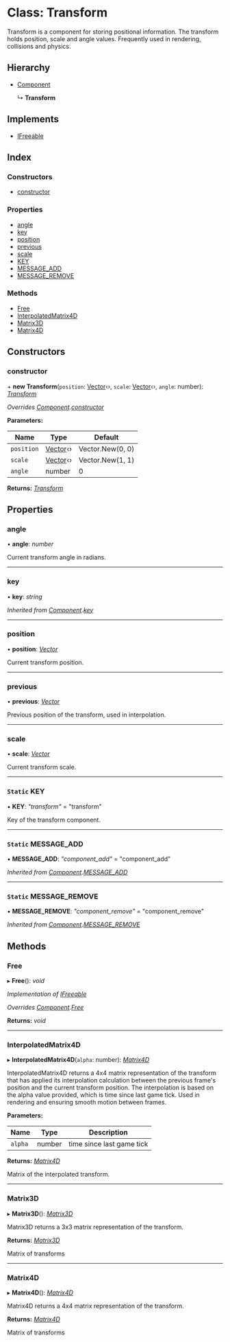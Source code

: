 
# Class: Transform

Transform is a component for storing positional information.
The transform holds position, scale and angle values.
Frequently used in rendering, collisions and physics.

## Hierarchy

* [Component](component.md)

  ↳ **Transform**

## Implements

* [IFreeable](../interfaces/ifreeable.md)

## Index

### Constructors

* [constructor](transform.md#constructor)

### Properties

* [angle](transform.md#angle)
* [key](transform.md#key)
* [position](transform.md#position)
* [previous](transform.md#previous)
* [scale](transform.md#scale)
* [KEY](transform.md#static-key)
* [MESSAGE_ADD](transform.md#static-message_add)
* [MESSAGE_REMOVE](transform.md#static-message_remove)

### Methods

* [Free](transform.md#free)
* [InterpolatedMatrix4D](transform.md#interpolatedmatrix4d)
* [Matrix3D](transform.md#matrix3d)
* [Matrix4D](transform.md#matrix4d)

## Constructors

###  constructor

\+ **new Transform**(`position`: [Vector](vector.md)‹›, `scale`: [Vector](vector.md)‹›, `angle`: number): *[Transform](transform.md)*

*Overrides [Component](component.md).[constructor](component.md#constructor)*

**Parameters:**

Name | Type | Default |
------ | ------ | ------ |
`position` | [Vector](vector.md)‹› | Vector.New(0, 0) |
`scale` | [Vector](vector.md)‹› | Vector.New(1, 1) |
`angle` | number | 0 |

**Returns:** *[Transform](transform.md)*

## Properties

###  angle

• **angle**: *number*

Current transform angle in radians.

___

###  key

• **key**: *string*

*Inherited from [Component](component.md).[key](component.md#key)*

___

###  position

• **position**: *[Vector](vector.md)*

Current transform position.

___

###  previous

• **previous**: *[Vector](vector.md)*

Previous position of the transform, used in interpolation.

___

###  scale

• **scale**: *[Vector](vector.md)*

Current transform scale.

___

### `Static` KEY

▪ **KEY**: *"transform"* = "transform"

Key of the transform component.

___

### `Static` MESSAGE_ADD

▪ **MESSAGE_ADD**: *"component_add"* = "component_add"

*Inherited from [Component](component.md).[MESSAGE_ADD](component.md#static-message_add)*

___

### `Static` MESSAGE_REMOVE

▪ **MESSAGE_REMOVE**: *"component_remove"* = "component_remove"

*Inherited from [Component](component.md).[MESSAGE_REMOVE](component.md#static-message_remove)*

## Methods

###  Free

▸ **Free**(): *void*

*Implementation of [IFreeable](../interfaces/ifreeable.md)*

*Overrides [Component](component.md).[Free](component.md#free)*

**Returns:** *void*

___

###  InterpolatedMatrix4D

▸ **InterpolatedMatrix4D**(`alpha`: number): *[Matrix4D](matrix4d.md)*

InterpolatedMatrix4D returns a 4x4 matrix representation of the transform that has
applied its interpolation calculation between the previous frame's position and the
current transform position.
The interpolation is based on the alpha value provided, which is time since last
game tick.
Used in rendering and ensuring smooth motion between frames.

**Parameters:**

Name | Type | Description |
------ | ------ | ------ |
`alpha` | number | time since last game tick |

**Returns:** *[Matrix4D](matrix4d.md)*

Matrix of the interpolated transform.

___

###  Matrix3D

▸ **Matrix3D**(): *[Matrix3D](matrix3d.md)*

Matrix3D returns a 3x3 matrix representation of the transform.

**Returns:** *[Matrix3D](matrix3d.md)*

Matrix of transforms

___

###  Matrix4D

▸ **Matrix4D**(): *[Matrix4D](matrix4d.md)*

Matrix4D returns a 4x4 matrix representation of the transform.

**Returns:** *[Matrix4D](matrix4d.md)*

Matrix of transforms
